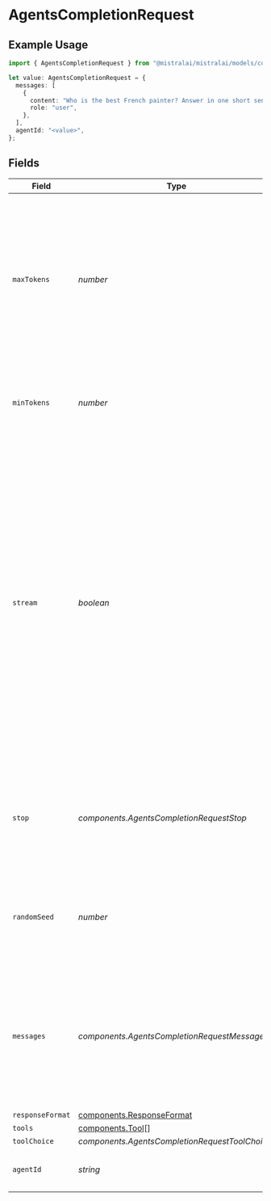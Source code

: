 # AgentsCompletionRequest

## Example Usage

```typescript
import { AgentsCompletionRequest } from "@mistralai/mistralai/models/components";

let value: AgentsCompletionRequest = {
  messages: [
    {
      content: "Who is the best French painter? Answer in one short sentence.",
      role: "user",
    },
  ],
  agentId: "<value>",
};
```

## Fields

| Field                                                                                                                                                                                                                                                                                                                              | Type                                                                                                                                                                                                                                                                                                                               | Required                                                                                                                                                                                                                                                                                                                           | Description                                                                                                                                                                                                                                                                                                                        | Example                                                                                                                                                                                                                                                                                                                            |
| ---------------------------------------------------------------------------------------------------------------------------------------------------------------------------------------------------------------------------------------------------------------------------------------------------------------------------------- | ---------------------------------------------------------------------------------------------------------------------------------------------------------------------------------------------------------------------------------------------------------------------------------------------------------------------------------- | ---------------------------------------------------------------------------------------------------------------------------------------------------------------------------------------------------------------------------------------------------------------------------------------------------------------------------------- | ---------------------------------------------------------------------------------------------------------------------------------------------------------------------------------------------------------------------------------------------------------------------------------------------------------------------------------- | ---------------------------------------------------------------------------------------------------------------------------------------------------------------------------------------------------------------------------------------------------------------------------------------------------------------------------------- |
| `maxTokens`                                                                                                                                                                                                                                                                                                                        | *number*                                                                                                                                                                                                                                                                                                                           | :heavy_minus_sign:                                                                                                                                                                                                                                                                                                                 | The maximum number of tokens to generate in the completion. The token count of your prompt plus `max_tokens` cannot exceed the model's context length.                                                                                                                                                                             |                                                                                                                                                                                                                                                                                                                                    |
| `minTokens`                                                                                                                                                                                                                                                                                                                        | *number*                                                                                                                                                                                                                                                                                                                           | :heavy_minus_sign:                                                                                                                                                                                                                                                                                                                 | The minimum number of tokens to generate in the completion.                                                                                                                                                                                                                                                                        |                                                                                                                                                                                                                                                                                                                                    |
| `stream`                                                                                                                                                                                                                                                                                                                           | *boolean*                                                                                                                                                                                                                                                                                                                          | :heavy_minus_sign:                                                                                                                                                                                                                                                                                                                 | Whether to stream back partial progress. If set, tokens will be sent as data-only server-side events as they become available, with the stream terminated by a data: [DONE] message. Otherwise, the server will hold the request open until the timeout or until completion, with the response containing the full result as JSON. |                                                                                                                                                                                                                                                                                                                                    |
| `stop`                                                                                                                                                                                                                                                                                                                             | *components.AgentsCompletionRequestStop*                                                                                                                                                                                                                                                                                           | :heavy_minus_sign:                                                                                                                                                                                                                                                                                                                 | Stop generation if this token is detected. Or if one of these tokens is detected when providing an array                                                                                                                                                                                                                           |                                                                                                                                                                                                                                                                                                                                    |
| `randomSeed`                                                                                                                                                                                                                                                                                                                       | *number*                                                                                                                                                                                                                                                                                                                           | :heavy_minus_sign:                                                                                                                                                                                                                                                                                                                 | The seed to use for random sampling. If set, different calls will generate deterministic results.                                                                                                                                                                                                                                  |                                                                                                                                                                                                                                                                                                                                    |
| `messages`                                                                                                                                                                                                                                                                                                                         | *components.AgentsCompletionRequestMessages*[]                                                                                                                                                                                                                                                                                     | :heavy_check_mark:                                                                                                                                                                                                                                                                                                                 | The prompt(s) to generate completions for, encoded as a list of dict with role and content.                                                                                                                                                                                                                                        | [<br/>{<br/>"role": "user",<br/>"content": "Who is the best French painter? Answer in one short sentence."<br/>}<br/>]                                                                                                                                                                                                             |
| `responseFormat`                                                                                                                                                                                                                                                                                                                   | [components.ResponseFormat](../../models/components/responseformat.md)                                                                                                                                                                                                                                                             | :heavy_minus_sign:                                                                                                                                                                                                                                                                                                                 | N/A                                                                                                                                                                                                                                                                                                                                |                                                                                                                                                                                                                                                                                                                                    |
| `tools`                                                                                                                                                                                                                                                                                                                            | [components.Tool](../../models/components/tool.md)[]                                                                                                                                                                                                                                                                               | :heavy_minus_sign:                                                                                                                                                                                                                                                                                                                 | N/A                                                                                                                                                                                                                                                                                                                                |                                                                                                                                                                                                                                                                                                                                    |
| `toolChoice`                                                                                                                                                                                                                                                                                                                       | *components.AgentsCompletionRequestToolChoice*                                                                                                                                                                                                                                                                                     | :heavy_minus_sign:                                                                                                                                                                                                                                                                                                                 | N/A                                                                                                                                                                                                                                                                                                                                |                                                                                                                                                                                                                                                                                                                                    |
| `agentId`                                                                                                                                                                                                                                                                                                                          | *string*                                                                                                                                                                                                                                                                                                                           | :heavy_check_mark:                                                                                                                                                                                                                                                                                                                 | The ID of the agent to use for this completion.                                                                                                                                                                                                                                                                                    |                                                                                                                                                                                                                                                                                                                                    |
